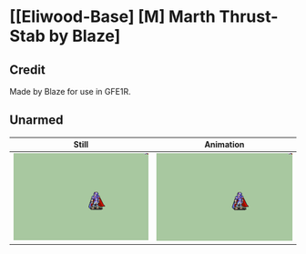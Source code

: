 # [\[Eliwood-Base\] \[M\] Marth Thrust-Stab by Blaze]

## Credit

Made by Blaze for use in GFE1R.
	
## Unarmed

| Still | Animation |
| :---: | :-------: |
| ![Unarmed still](./Unarmed_000.png) | ![Unarmed animation](./Unarmed.gif) |
